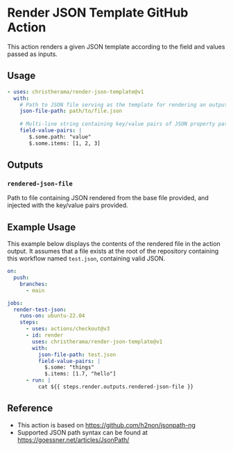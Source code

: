 # Render JSON Template GitHub Action

This action renders a given JSON template according to the field and values passed as inputs.

## Usage

```yaml
- uses: christherama/render-json-template@v1
  with:
    # Path to JSON file serving as the template for rendering an output file. Required.
    json-file-path: path/to/file.json
    
    # Multi-line string containing key/value pairs of JSON property paths and desired property values
    field-value-pairs: |
       $.some.path: "value"
       $.some.items: [1, 2, 3]
```

## Outputs

### `rendered-json-file`

Path to file containing JSON rendered from the base file provided, and injected with the key/value pairs provided.

## Example Usage

This example below displays the contents of the rendered file in the action output. It assumes that a file exists at the root of the repository containing this workflow named `test.json`, containing valid JSON.

```yaml
on:
  push:
    branches:
      - main

jobs:
  render-test-json:
    runs-on: ubuntu-22.04
    steps:
      - uses: actions/checkout@v3
      - id: render
        uses: christherama/render-json-template@v1
        with:
          json-file-path: test.json
          field-value-pairs: |
            $.some: "things"
            $.items: [1.7, "hello"]
      - run: |
          cat ${{ steps.render.outputs.rendered-json-file }}
```

## Reference

- This action is based on https://github.com/h2non/jsonpath-ng
- Supported JSON path syntax can be found at https://goessner.net/articles/JsonPath/
